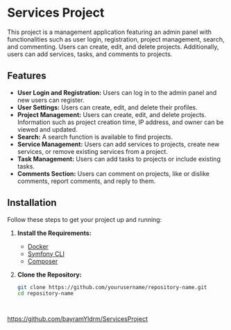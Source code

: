 # Services Project

This project is a management application featuring an admin panel with functionalities such as user login,
registration, project management, search, and commenting. Users can create, edit, and delete projects. Additionally,
users can add services, tasks, and comments to projects.

## Features

- **User Login and Registration:** Users can log in to the admin panel and new users can register.
- **User Settings:** Users can create, edit, and delete their profiles.
- **Project Management:** Users can create, edit, and delete projects. Information such as project creation time, IP address, and owner can be viewed and updated.
- **Search:** A search function is available to find projects.
- **Service Management:** Users can add services to projects, create new services, or remove existing services from a project.
- **Task Management:** Users can add tasks to projects or include existing tasks.
- **Comments Section:** Users can comment on projects, like or dislike comments, report comments, and reply to them.

## Installation

Follow these steps to get your project up and running:

1. **Install the Requirements:**
   - [Docker](https://docs.docker.com/get-docker/)
   - [Symfony CLI](https://symfony.com/download)
   - [Composer](https://getcomposer.org/download/)

2. **Clone the Repository:**
   ```bash
   git clone https://github.com/yourusername/repository-name.git
   cd repository-name




https://github.com/bayramYldrm/ServicesProject
